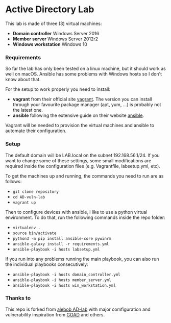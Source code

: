 # Active Directory Lab

This lab is made of three (3) virtual machines:
- **Domain controller** Windows Server 2016
- **Member server** Windows Server 2012r2
- **Windows workstation** Windows 10

### Requirements

So far the lab has only been tested on a linux machine, but it should work as well on macOS. Ansible has some problems with Windows hosts so I don't know about that.

For the setup to work properly you need to install:
- **vagrant** from their official site [vagrant](https://www.vagrantup.com/). The version you can install through your favourite package manager (apt, yum, ...) is probably not the latest one.
- **ansible** following the extensive guide on their website [ansible](https://docs.ansible.com/ansible/latest/installation_guide/intro_installation.html).

Vagrant will be needed to provision the virtual machines and ansible to automate their configuration.

### Setup

The default domain will be LAB.local on the subnet 192.168.56.1/24.
If you want to change some of these settings, some small modifications are required inside the configuration files (e.g. Vagrantfile, labsetup.yml, etc).

To get the machines up and running, the commands you need to run are as follows:
- `git clone repository`
- `cd AD-vuln-lab`
- `vagrant up`

Then to configure devices with ansible, I like to use a python virtual environment. To do that, run the following commands inside the repo folder:
- `virtualenv .`
- `source bin/activate`
- `python3 -m pip install ansible-core pywinrm`
- `ansible-galaxy install -r requirements.yml`
- `ansible-playbook -i hosts labsetup.yml`

If you run into any problems running the main playbook, you can also run the individual playbooks consecutively:
- `ansible-playbook -i hosts domain_controller.yml`
- `ansible-playbook -i hosts member_server.yml`
- `ansible-playbook -i hosts win_workstation.yml`


### Thanks to

This repo is forked from [alebob AD-lab](https://github.com/alebov/AD-lab) with major comfiguration and vulnerability inspiration from [GOAD](https://github.com/Orange-Cyberdefense/GOAD) and others.
